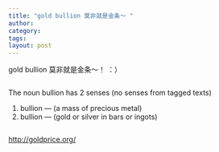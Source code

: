 ```yaml
---
title: "gold bullion 莫非就是金条～ "
author:
category: 
tags: 
layout: post
---
```

gold bullion 莫非就是金条～！ ：）

<img src="http://www.econbrowser.com/archives/2005/12/gold_bullion.jpg" alt="" />

The noun bullion has 2 senses (no senses from tagged texts)

<ol>

<li>bullion — (a mass of precious metal)</li>

<li>bullion — (gold or silver in bars or ingots)</li>

</ol>

<img src="http://www.goldprice.org/gold-prices/readfile.php?f=upload%2Fproducts%2F1003%2F5%2F1005.jpg" alt="" />

<a href="http://goldprice.org/">http://goldprice.org/</a>


